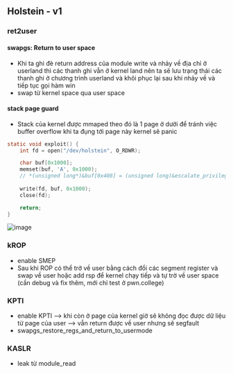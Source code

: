 ## Holstein - v1
### ret2user
#### swapgs: Return to user space
- Khi ta ghi đè return address của module write và nhảy về địa chỉ ở userland thì các thanh ghi vẫn ở kernel land nên ta sẽ lưu trạng thái các thanh ghi ở chương trình userland và khôi phục lại sau khi nhảy về và tiếp tục gọi hàm win
- swap từ kernel space qua user space
#### stack page guard 
- Stack của kernel được mmaped theo đó là 1 page ở dưới để tránh việc buffer overflow khi ta đụng tới page này kernel sẽ panic
```c
static void exploit() {
    int fd = open("/dev/holstein", O_RDWR);

    char buf[0x1000];
    memset(buf, 'A', 0x1000);
    // *(unsigned long*)&buf[0x408] = (unsigned long)&escalate_privilege;
    
    write(fd, buf, 0x1000);
    close(fd);

    return;
}
```
![image](https://hackmd.io/_uploads/rkrU7HOHyx.png)


### kROP
- enable SMEP 
- Sau khi ROP có thể trở về user bằng cách đổi các segment register và swap về user hoặc add rsp để kernel chạy tiếp và tự trờ về user space (cần debug và fix thêm, mới chỉ test ở pwn.college)

### KPTI
- enable KPTI --> khi còn ở page của kernel giờ sẽ không đọc được dữ liệu từ page của user --> vẫn return được về user nhưng sẽ segfault
- swapgs_restore_regs_and_return_to_usermode

### KASLR
- leak từ module_read
